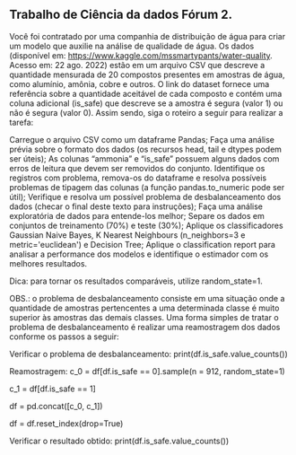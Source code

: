 ## Trabalho de Ciência da dados Fórum 2.

Você foi contratado por uma companhia de distribuição de água para criar um modelo que auxilie na análise de qualidade de água. Os dados (disponível em: https://www.kaggle.com/mssmartypants/water-quality. Acesso em: 22 ago. 2022) estão em um arquivo CSV que descreve a quantidade mensurada de 20 compostos presentes em amostras de água, como alumínio, amônia, cobre e outros. O link do dataset fornece uma referência sobre a quantidade aceitável de cada composto e contém uma coluna adicional (is_safe) que descreve se a amostra é segura (valor 1) ou não é segura (valor 0). Assim sendo, siga o roteiro a seguir para realizar a tarefa:

Carregue o arquivo CSV como um dataframe Pandas;
Faça uma análise prévia sobre o formato dos dados (os recursos head, tail e dtypes podem ser úteis);
As colunas “ammonia” e “is_safe” possuem alguns dados com erros de leitura que devem ser removidos do conjunto. Identifique os registros com problema, remova-os do dataframe e resolva possíveis problemas de tipagem das colunas (a função pandas.to_numeric pode ser útil);
Verifique e resolva um possível problema de desbalanceamento dos dados (checar o final deste texto para instruções);
Faça uma análise exploratória de dados para entende-los melhor;
Separe os dados em conjuntos de treinamento (70%) e teste (30%);
Aplique os classificadores Gaussian Naive Bayes, K Nearest Neighbours (n_neighbors=3 e metric='euclidean') e Decision Tree;
Aplique o classification report para analisar a performance dos modelos e identifique o estimador com os melhores resultados.
 

Dica: para tornar os resultados comparáveis, utilize random_state=1.

OBS.: o problema de desbalanceamento consiste em uma situação onde a quantidade de amostras pertencentes a uma determinada classe é muito superior às amostras das demais classes. Uma forma simples de tratar o problema de desbalanceamento é realizar uma reamostragem dos dados conforme os passos a seguir:

Verificar o problema de desbalanceamento:
print(df.is_safe.value_counts())

Reamostragem:
c_0 = df[df.is_safe == 0].sample(n = 912, random_state=1)

c_1 = df[df.is_safe == 1]

df = pd.concat([c_0, c_1])

df = df.reset_index(drop=True)

Verificar o resultado obtido:
print(df.is_safe.value_counts())